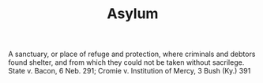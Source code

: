 ---
title: Asylum
letter: A
permalink: "/definitions/asylum.html"
body: 1. A sanctuary, or place of refuge and protection, where criminals and debtors
  found shelter, and from which they could not be taken without sacrilege. State v.
  Bacon, 6 Neb. 291; Cromie v. Institution of Mercy, 3 Bush (Ky.) 391
published_at: '2018-07-07'
source: Black's Law Dictionary
layout: post
---